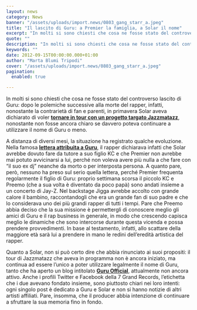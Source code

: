 ```yaml
---
layout: news
category: News
banner: "/assets/uploads/import.news/0803_gang_starr_a.jpeg"
title: "Il lascito di Guru: a Premier la famiglia, a Solar il nome"
excerpt: "In molti si sono chiesti che cosa ne fosse stato del controverso lascito di Guru: dopo le polemiche successive alla morte del rapper, infatti, nonostante la contrarietà di fan e parenti, in primavera Solar aveva dichiarato di voler tornare in tour con un progetto targato Jazzmatazz, nonostante non fosse ancora chiaro se davvero poteva continuare [&hellip"
quote: ""
description: "In molti si sono chiesti che cosa ne fosse stato del controverso lascito di Guru: dopo le polemiche successive alla morte del rapper, infatti, nonostante la contrarietà di fan e parenti, in primavera Solar aveva dichiarato di voler tornare in tour con un progetto targato Jazzmatazz, nonostante non fosse ancora chiaro se davvero poteva continuare [&hellip"
keywords: ""
date: 2012-09-15T00:00:00.000+01:00
author: "Marta Blumi Tripodi"
cover: "/assets/uploads/import.news/0803_gang_starr_a.jpeg"
pagination:
  enabled: true

---
```


In molti si sono chiesti che cosa ne fosse stato del controverso lascito di Guru: dopo le polemiche successive alla morte del rapper, infatti, nonostante la contrarietà di fan e parenti, in primavera Solar aveva dichiarato di voler [**tornare in tour con un progetto targato Jazzmatazz**](https://hotmc.com/solar-ricomincia-da-jazzmatazz-gli-eredi-di-guru-pronti-a-dare-battaglia/ "http://hotmc.com/solar-ricomincia-da-jazzmatazz-gli-eredi-di-guru-pronti-a-dare-battaglia/"), nonostante non fosse ancora chiaro se davvero poteva continuare a utilizzare il nome di Guru o meno.

A distanza di diversi mesi, la situazione ha registrato qualche evoluzione. Nella famosa [**lettera attribuita a Guru**](https://hotmc.com/il-testamento-spirituale-di-guru/ "http://hotmc.com/il-testamento-spirituale-di-guru/"), il rapper dichiarava infatti che Solar avrebbe dovuto fare da tutore a suo figlio KC e che Premier non avrebbe mai potuto avvicinarsi a lui, perché non voleva avere più nulla a che fare con “il suo ex dj” neanche da morto o per interposta persona. A quanto pare, però, nessuno ha preso sul serio quella lettera, perché Premier frequenta regolarmente il figlio di Guru: proprio settimana scorsa il piccolo KC e Preemo (che a sua volta è diventato da poco papà) sono andati insieme a un concerto di Jay-Z. Nel backstage Jigga avrebbe accolto con grande calore il bambino, raccontandogli che era un grande fan di suo padre e che lo considerava uno dei più grandi rapper di tutti i tempi. Pare che Preemo abbia deciso che la sua missione è permettergli di conoscere meglio gli amici di Guru e il rap business in generale, in modo che crescendo capisca meglio le dinamiche che sono intercorse durante questa vicenda e possa prendere provvedimenti. In base al testamento, infatti, allo scattare della maggiore età sarà lui a prendere in mano le redini dell’eredità artistica del rapper.

Quanto a Solar, non si può certo dire che abbia rinunciato ai suoi propositi: il tour di Jazzmatazz che aveva in programma non è ancora iniziato, ma continua ad essere l’unico a poter utilizzare legalmente il nome di Guru, tanto che ha aperto un blog intitolato [**Guru Official**](https://guruofficial.wordpress.com/ "http://guruofficial.wordpress.com/"), attualmente non ancora attivo. Anche i profili Twitter e Facebook della 7 Grand Records, l’etichetta che i due avevano fondato insieme, sono piuttosto chiari nei loro intenti: ogni singolo post è dedicato a Guru e Solar e non si hanno notizie di altri artisti affiliati. Pare, insomma, che il producer abbia intenzione di continuare a sfruttare la sua memoria fino in fondo.